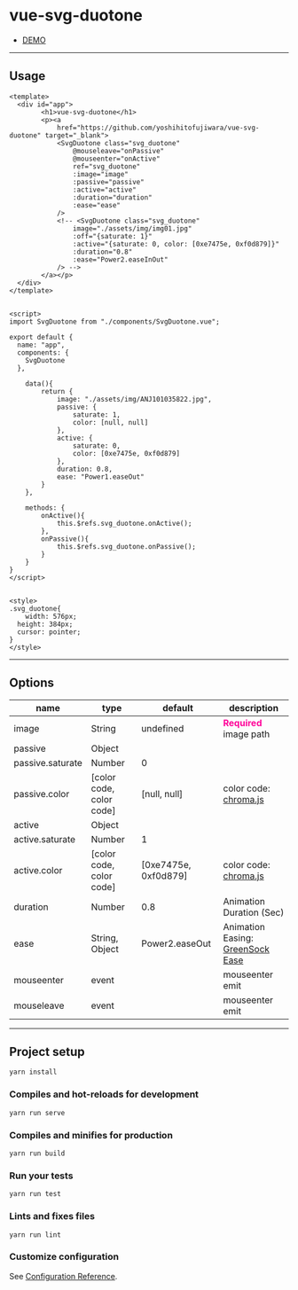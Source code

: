 # vue-svg-duotone

<ul>
	<li><a href="http://yoshihitofujiwara.github.io/vue-svg-duotone/index.html" target="_blank">DEMO</a></li>
</ul>


___
## Usage

```
<template>
  <div id="app">
		<h1>vue-svg-duotone</h1>
		<p><a
			href="https://github.com/yoshihitofujiwara/vue-svg-duotone" target="_blank">
			<SvgDuotone class="svg_duotone"
				@mouseleave="onPassive"
				@mouseenter="onActive"
				ref="svg_duotone"
				:image="image"
				:passive="passive"
				:active="active"
				:duration="duration"
				:ease="ease"
			/>
			<!-- <SvgDuotone class="svg_duotone"
				image="./assets/img/img01.jpg"
				:off="{saturate: 1}"
				:active="{saturate: 0, color: [0xe7475e, 0xf0d879]}"
				:duration="0.8"
				:ease="Power2.easeInOut"
			/> -->
		</a></p>
  </div>
</template>


<script>
import SvgDuotone from "./components/SvgDuotone.vue";

export default {
  name: "app",
  components: {
    SvgDuotone
  },

	data(){
		return {
			image: "./assets/img/ANJ101035822.jpg",
			passive: {
				saturate: 1,
				color: [null, null]
			},
			active: {
				saturate: 0,
				color: [0xe7475e, 0xf0d879]
			},
			duration: 0.8,
			ease: "Power1.easeOut"
		}
	},

	methods: {
		onActive(){
			this.$refs.svg_duotone.onActive();
		},
		onPassive(){
			this.$refs.svg_duotone.onPassive();
		}
	}
}
</script>


<style>
.svg_duotone{
	width: 576px;
  height: 384px;
  cursor: pointer;
}
</style>
```

___
## Options

|name|type|default|description|
|----|----|----|----|
|image|String|undefined|<strong style="color:#f09">Required</strong> image path|
|passive|Object| | |
|passive.saturate|Number|0| |
|passive.color|[color code, color code]|[null, null]|color code: <a href="https://gka.github.io/chroma.js/" target="_blank">chroma.js</a>|
|active|Object| | |
|active.saturate|Number|1| |
|active.color|[color code, color code]|[0xe7475e, 0xf0d879]|color code: <a href="https://gka.github.io/chroma.js/" target="_blank">chroma.js</a>|
|duration|Number|0.8|Animation Duration (Sec)|
|ease|String, Object|Power2.easeOut|Animation Easing: <a href="https://greensock.com/docs/Easing" target="_blank">GreenSock Ease</a>|
|mouseenter|event| | mouseenter emit |
|mouseleave|event| | mouseenter emit |
___


## Project setup
```
yarn install
```

### Compiles and hot-reloads for development
```
yarn run serve
```

### Compiles and minifies for production
```
yarn run build
```

### Run your tests
```
yarn run test
```

### Lints and fixes files
```
yarn run lint
```

### Customize configuration
See [Configuration Reference](https://cli.vuejs.org/config/).
